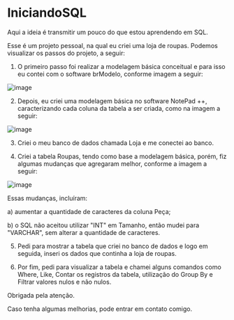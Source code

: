 # IniciandoSQL
Aqui a ideia é transmitir um pouco do que estou aprendendo em SQL.

Esse é um projeto pessoal, na qual eu criei uma loja de roupas. Podemos visualizar os passos do projeto, a seguir:

1. O primeiro passo foi realizar a modelagem básica conceitual e para isso eu contei com o software brModelo, conforme imagem a seguir:

![image](https://github.com/fernanda-regis/IniciandoSQL/assets/147889767/0a104641-70ff-4b2b-bdc0-d159b74ae35d)

2. Depois, eu criei uma modelagem básica no software NotePad ++, caracterizando cada coluna da tabela a ser criada, como na imagem a seguir:

![image](https://github.com/fernanda-regis/IniciandoSQL/assets/147889767/a386aa7f-c44b-480b-af22-6ca8ca580623)

3. Criei o meu banco de dados chamada Loja e me conectei ao banco.

4. Criei a tabela Roupas, tendo como base a modelagem básica, porém, fiz algumas mudanças que agregaram melhor, conforme a imagem a seguir:

![image](https://github.com/fernanda-regis/IniciandoSQL/assets/147889767/2b5c634a-cf76-4d2a-b220-9b78185957f8)

Essas mudanças, incluíram: 

a) aumentar a quantidade de caracteres da coluna Peça;

b) o SQL não aceitou utilizar "INT" em Tamanho, então mudei para "VARCHAR", sem alterar a quantidade de caracteres.


5. Pedi para mostrar a tabela que criei no banco de dados e logo em seguida, inseri os dados que continha a loja de roupas.

6. Por fim, pedi para visualizar a tabela e chamei alguns comandos como Where, Like, Contar os registros da tabela, utilização do Group By e Filtrar valores nulos e não nulos.

Obrigada pela atenção.

Caso tenha algumas melhorias, pode entrar em contato comigo.





